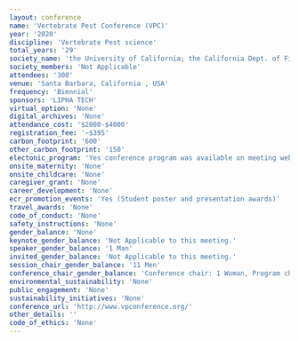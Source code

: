 ```yaml
---
layout: conference 
name: 'Vertebrate Pest Conference (VPC)'
year: '2020'
discipline: 'Vertebrate Pest science'
total_years: '29'
society_name: 'the University of California; the California Dept. of Fish & Game; the California Dept. of Agriculture; the California Dept. of Public Health; and the Branch of Predator and Rodent Control, Bureau of Sport Fisheries and Wildlife, U.S. Fish &  Wildlife Servic'
society_members: 'Not Applicable'
attendees: '300'
venue: 'Santa Barbara, California , USA'
frequency: 'Biennial'
sponsors: 'LIPHA TECH'
virtual_option: 'None'
digital_archives: 'None'
attendance_cost: '$2000-$4000'
registration_fee: '~$395'
carbon_footprint: '600'
other_carbon_footprint: '150'
electonic_program: 'Yes conference program was available on meeting website.'
onsite_maternity: 'None'
onsite_childcare: 'None'
caregiver_grant: 'None'
career_development: 'None'
ecr_promotion_events: 'Yes (Student poster and presentation awards)'
travel_awards: 'None'
code_of_conduct: 'None'
safety_instructions: 'None'
gender_balance: 'None'
keynote_gender_balance: 'Not Applicable to this meeting.'
speaker_gender_balance: '1 Man'
invited_gender_balance: 'Not Applicable to this meeting.'
session_chair_gender_balance: '11 Men'
conference_chair_gender_balance: 'Conference chair: 1 Woman, Program chair: 1 Man'
environmental_sustainability: 'None'
public_engagement: 'None'
sustainability_initiatives: 'None'
conference_url: 'http://www.vpconference.org/'
other_details: ''
code_of_ethics: 'None'
---
```

